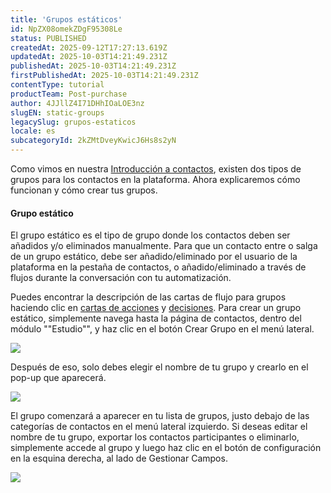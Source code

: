 ```yaml
---
title: 'Grupos estáticos'
id: NpZX08omekZDgF95308Le
status: PUBLISHED
createdAt: 2025-09-12T17:27:13.619Z
updatedAt: 2025-10-03T14:21:49.231Z
publishedAt: 2025-10-03T14:21:49.231Z
firstPublishedAt: 2025-10-03T14:21:49.231Z
contentType: tutorial
productTeam: Post-purchase
author: 4JJllZ4I71DHhIOaLOE3nz
slugEN: static-groups
legacySlug: grupos-estaticos
locale: es
subcategoryId: 2kZMtDveyKwicJ6Hs8s2yN
---
```


Como vimos en nuestra [Introducción a contactos](https://docs.weni.ai/l/pt/contatos/contatos-e-mensagens-urn-s-campos-de-contato-e-grupos), existen dos tipos de grupos para los contactos en la plataforma. Ahora explicaremos cómo funcionan y cómo crear tus grupos.

#### **Grupo estático**

El grupo estático es el tipo de grupo donde los contactos deben ser añadidos y/o eliminados manualmente. Para que un contacto entre o salga de un grupo estático, debe ser añadido/eliminado por el usuario de la plataforma en la pestaña de contactos, o añadido/eliminado a través de flujos durante la conversación con tu automatización.

Puedes encontrar la descripción de las cartas de flujo para grupos haciendo clic en [cartas de acciones](https://docs.weni.ai/l/pt/fluxos/cartas-de-acao) y [decisiones](https://docs.weni.ai/l/pt/fluxos/cartas-de-decisao).
Para crear un grupo estático, simplemente navega hasta la página de contactos, dentro del módulo ""Estudio"", y haz clic en el botón Crear Grupo en el menú lateral.

![](https://raw.githubusercontent.com/vtexdocs/help-center-content/refs/heads/main/docs/es/tutorials/weni-by-vtex/est%C3%BAdio/grupos-estaticos_1.png)

Después de eso, solo debes elegir el nombre de tu grupo y crearlo en el pop-up que aparecerá.

![](https://raw.githubusercontent.com/vtexdocs/help-center-content/refs/heads/main/docs/es/tutorials/weni-by-vtex/est%C3%BAdio/grupos-estaticos_2.png)

El grupo comenzará a aparecer en tu lista de grupos, justo debajo de las categorías de contactos en el menú lateral izquierdo. Si deseas editar el nombre de tu grupo, exportar los contactos participantes o eliminarlo, simplemente accede al grupo y luego haz clic en el botón de configuración en la esquina derecha, al lado de Gestionar Campos.

![](https://raw.githubusercontent.com/vtexdocs/help-center-content/refs/heads/main/docs/es/tutorials/weni-by-vtex/est%C3%BAdio/grupos-estaticos_3.png)
